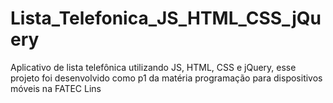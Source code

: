 # Lista_Telefonica_JS_HTML_CSS_jQuery
 Aplicativo de lista telefônica utilizando JS, HTML, CSS e jQuery, esse projeto foi desenvolvido como p1 da matéria programação para dispositivos móveis na FATEC Lins

